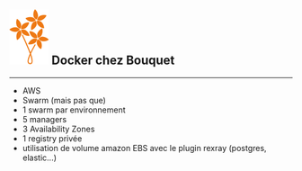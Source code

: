 ## ![bouquet](images/bouquet_small.svg) Docker chez Bouquet
---
* AWS
* Swarm (mais pas que)
* 1 swarm par environnement
* 5 managers
* 3 Availability Zones
* 1 registry privée
* utilisation de volume amazon EBS avec le plugin rexray (postgres, elastic...)
